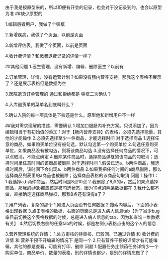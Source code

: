 由于我是按原型来的，所以即便有开会的记录，也会对于没记录到的，也会以原型为准
##缺少原型的

1.编辑患者用户，我做了个弹框

2.新增疾病，我做了个页面，以前是页面

3.新增评估表，我做了个页面，以前是页面

4.收计费详情？和缴费退费记录的详情一样？



##其他问题
1.医生管理，没有新增、编辑、删除医生？以前有

2.订单管理，详情，没有运营计划？如果没有肠内营养支持，那我这个表格不展示了？还是展示表格但是数据为空

3.医院退货订单管理的 通过和拒绝都是 弹框二次确认？

4.入库退货单的菜单名到底叫什么？

5.确认入院的每一项具体是下拉还是什么，原型他和新增用户不一样




##我对需求理解的描述，需要确认
1.增加口服肠内补充方案。只说添加了，因为编辑相当于有初始值的添加
    1.对于【肠内营养支持】的表格，必须先选择能量，其他的才能操作
    2.必须先选择至少一件商品，才能选择时间
对于选择商品
    1.选择任意的商品，如果购买单位没有被勾选，默认勾选第一个购买单位
    2.勾选任意购买单位，如果商品没有被勾选，则将该商品勾选
    3.没有选择任何商品的情况下，可以点取消，不能点确定
    4.删除某件商品时，选择商品弹框的该商品的勾取消；选择时间里任意时间的该商品被删除
对于选择时间
    1.假设已选a、b两件商品，我选择时间后，该时间下会出现a、b两件商品
    2.如果我把任何时间的a商品删除，那么选择商品列表里的a商品也被删除；选择商品表格的该商品勾取消
问题
    1.操作1：
        1.我选择a,b两件商品，然后时间是8点10点
        2.我删除了8点的a，然后如果点选择商品，那我的a和b都应该是被勾选状态，因为10点的两条数据都在
        3.我什么都不做，直接确定选择商品弹框，那我8点还有没有a了？



2.用户列表，复杂的那个
    1.刚进入页面没有任何数据
    2.搜索内容后，下面的小表格出现数据
    3.点击表格的数据，右面的页面总是进入病人信息tab【为了减少bug率目前切换这个表格数据的时候，总是进入病人信息的tab，因为和查询一堆数据有关】
    4.然后切换右侧的任意tab的时候，都是左侧小表格点击的这个人的信息



3.营养管理系统的详情：
    1.处方审核的待审核、已驳回、已通过详情 和 收计费的详情 和 营养干预不开编辑的情况下 是同一个
    2.只有营养干预的详情才有可能编辑，其他的都是查看，可能有打印、删除
问题
    1.配置任务比领药任务详情少一个购买单位、商品单价、数量的表格，别的详情也都少，是别的详情忘做了？
    
    
